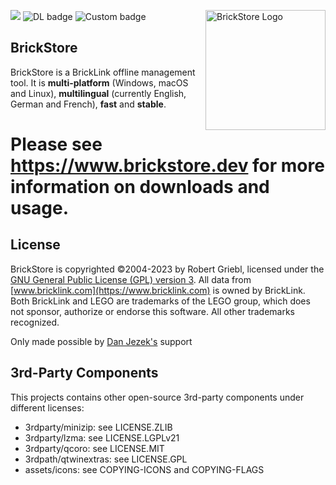 <img src="https://raw.githubusercontent.com/rgriebl/brickstore/main/assets/brickstore.png" align="right"
     alt="BrickStore Logo" width="192" height="192">

![](https://github.com/rgriebl/brickstore/workflows/CMake%20Build%20Matrix/badge.svg)
![DL badge](https://img.shields.io/github/downloads/rgriebl/brickstore/latest/total?label=Downloads)
![Custom badge](https://img.shields.io/endpoint?url=https%3A%2F%2Fdata.brickstore.dev%2Fdatabase-last-update.py)

## BrickStore

BrickStore is a BrickLink offline management tool. It is **multi-platform** (Windows, macOS and
Linux), **multilingual** (currently English, German and French), **fast** and **stable**.

# Please see https://www.brickstore.dev for more information on downloads and usage.


## License

BrickStore is copyrighted &copy;2004-2023 by Robert Griebl, licensed under the
[GNU General Public License (GPL) version 3](https://www.gnu.org/licenses/gpl-3.0.html).
All data from [www.bricklink.com](https://www.bricklink.com) is owned by BrickLink. Both BrickLink
and LEGO are trademarks of the LEGO group, which does not sponsor, authorize or endorse this
software. All other trademarks recognized.

Only made possible by [Dan Jezek's](https://www.danjezek.com/) support

## 3rd-Party Components

This projects contains other open-source 3rd-party components under different licenses:
* 3rdparty/minizip: see LICENSE.ZLIB
* 3rdparty/lzma: see LICENSE.LGPLv21
* 3rdparty/qcoro: see LICENSE.MIT
* 3rdpath/qtwinextras: see LICENSE.GPL
* assets/icons: see COPYING-ICONS and COPYING-FLAGS
